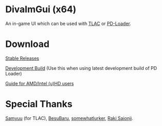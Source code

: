 # DivaImGui (x64)

An in-game UI which can be used with [TLAC](https://github.com/samyuu/TotallyLegitArcadeController) or [PD-Loader](https://notabug.org/nastys/PD-Loader).

# Download

[Stable Releases](https://github.com/lybxlpsv/DivaImGui/releases)

[Development Build](https://ci.appveyor.com/project/lybxlpsv/divaimgui/build/artifacts) (Use this when using latest development build of PD Loader)

[Guide for AMD/Intel (u)HD users](https://github.com/lybxlpsv/DivaImGui/wiki/AMD-and-Intel-Guide)

# Special Thanks

[Samyuu](https://github.com/samyuu/) (for TLAC), [BesuBaru](https://github.com/BesuBaru), [somewhatlurker](https://github.com/somewhatlurker), [Raki Saionji](https://github.com/rakisaionji).

